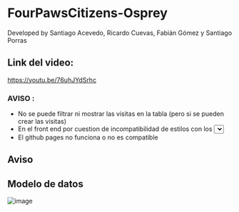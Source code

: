 # FourPawsCitizens-Osprey

Developed by Santiago Acevedo, Ricardo Cuevas, Fabián Gómez y Santiago Porras

## Link del video: 
https://youtu.be/76uhJYdSrhc

### AVISO :

- No se puede filtrar ni mostrar las visitas en la tabla (pero si se pueden crear las visitas)
- En el front end por cuestion de incompatibilidad de estilos con los <select>, las listas se duplican pero no conlleva a ningun error.
- El github pages no funciona o no es compatible 

## Aviso
 
 ## Modelo de datos 
![image](https://user-images.githubusercontent.com/79175944/121841433-d75f1380-cca3-11eb-9a5f-3b4c2d78b726.png)
